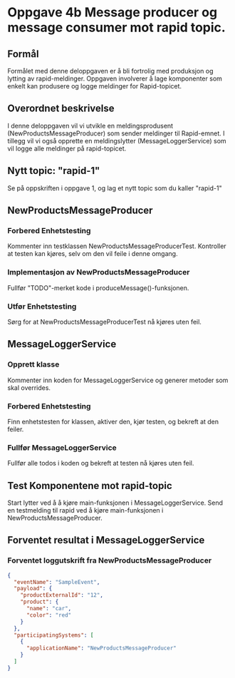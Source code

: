 # Oppgave 4b Message producer og message consumer mot rapid topic.

##  Formål
Formålet med denne deloppgaven er å bli fortrolig med produksjon og lytting av rapid-meldinger. 
Oppgaven involverer å lage komponenter som enkelt kan produsere og logge meldinger for Rapid-topicet.

## Overordnet beskrivelse
I denne deloppgaven vil vi utvikle en meldingsprodusent (NewProductsMessageProducer) som sender meldinger til Rapid-emnet. I tillegg vil vi også opprette en meldingslytter (MessageLoggerService) som vil logge alle meldinger på rapid-topicet.

## Nytt topic: "rapid-1"
Se på oppskriften i oppgave 1, og lag et nytt topic som du kaller "rapid-1"

## NewProductsMessageProducer

### Forbered Enhetstesting
Kommenter inn testklassen NewProductsMessageProducerTest. Kontroller at testen kan kjøres, selv om den vil feile i denne omgang.

### Implementasjon av NewProductsMessageProducer
Fullfør "TODO"-merket kode i produceMessage()-funksjonen.

### Utfør Enhetstesting
Sørg for at NewProductsMessageProducerTest nå kjøres uten feil.

## MessageLoggerService

### Opprett klasse
Kommenter inn koden for MessageLoggerService og generer metoder som skal overrides.

### Forbered Enhetstesting
Finn enhetstesten for klassen, aktiver den, kjør testen, og bekreft at den feiler.

### Fullfør MessageLoggerService
Fullfør alle todos i koden og bekreft at testen nå kjøres uten feil.


## Test Komponentene mot rapid-topic
Start lytter ved å  å kjøre  main-funksjonen i MessageLoggerService.
Send en testmelding til rapid ved å kjøre main-funksjonen i NewProductsMessageProducer.

## Forventet resultat i MessageLoggerService

### Forventet loggutskrift fra NewProductsMessageProducer 
```json
{
  "eventName": "SampleEvent",
  "payload": {
    "productExternalId": "12",
    "product": {
      "name": "car",
      "color": "red"
    }
  },
  "participatingSystems": [
    {
      "applicationName": "NewProductsMessageProducer"
    }
  ]
}
```




